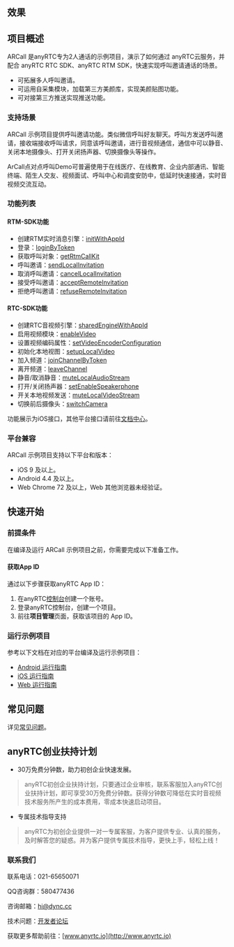 ## 效果

## 项目概述

ARCall 是anyRTC专为2人通话的示例项目，演示了如何通过 anyRTC云服务，并配合 anyRTC RTC SDK、anyRTC RTM SDK，快速实现呼叫邀请通话的场景。
- 可拓展多人呼叫邀请。
- 可运用自采集模块，加载第三方美颜库，实现美颜贴图功能。
- 可对接第三方推送实现推送功能。

### 支持场景

ARCall 示例项目提供呼叫邀请功能。类似微信呼叫好友聊天。呼叫方发送呼叫邀请，接收端接收呼叫请求，同意该呼叫邀请，进行音视频通信，通信中可以静音、关闭本地摄像头、打开关闭扬声器、切换摄像头等操作。

ArCall点对点呼叫Demo可普遍使用于在线医疗、在线教育、企业内部通讯、智能终端、陌生人交友、视频面试、呼叫中心和调度安防中，低延时快速接通，实时音视频交流互动。

### 功能列表

#### RTM-SDK功能

- 创建RTM实时消息引擎：[initWithAppId](https://docs.anyrtc.io/rtm-ios/docs/ios_rtm/ios_rtm_kit#initwithappid)
- 登录：[loginByToken](https://docs.anyrtc.io/rtm-ios/docs/ios_rtm/ios_rtm_kit#loginbytoken)
- 获取呼叫对象：[getRtmCallKit](https://docs.anyrtc.io/rtm-ios/docs/ios_rtm/ios_rtm_kit#getrtmcallkit)
- 呼叫邀请：[sendLocalInvitation](https://docs.anyrtc.io/rtm-ios/docs/ios_rtm/ios_rtm_callkit#sendlocalinvitation)
- 取消呼叫邀请：[cancelLocalInvitation](https://docs.anyrtc.io/rtm-ios/docs/ios_rtm/ios_rtm_callkit#cancellocalinvitation)
- 接受呼叫邀请：[acceptRemoteInvitation](https://docs.anyrtc.io/rtm-ios/docs/ios_rtm/ios_rtm_callkit#acceptremoteinvitation)
- 拒绝呼叫邀请：[refuseRemoteInvitation](https://docs.anyrtc.io/rtm-ios/docs/ios_rtm/ios_rtm_callkit#refuseremoteinvitation)

#### RTC-SDK功能

- 创建RTC音视频引擎：[sharedEngineWithAppId](https://docs.anyrtc.io/rtc-ios/docs/ios/ios_rtc_kit#sharedengineWithappId)
- 启用视频模块：[enableVideo](https://docs.anyrtc.io/rtc-ios/docs/ios/ios_rtc_kit#enablevideo)
- 设置视频编码属性：[setVideoEncoderConfiguration](https://docs.anyrtc.io/rtc-ios/docs/ios/ios_rtc_kit#setvideoencoderconfiguration)
- 初始化本地视图：[setupLocalVideo](https://docs.anyrtc.io/rtc-ios/docs/ios/ios_rtc_kit#setuplocalvideo)
- 加入频道：[joinChannelByToken](https://docs.anyrtc.io/rtc-ios/docs/ios/ios_rtc_kit#joinchannelbytoken)
- 离开频道：[leaveChannel](https://docs.anyrtc.io/rtc-ios/docs/ios/ios_rtc_kit#leavechannel)
- 静音/取消静音：[muteLocalAudioStream](https://docs.anyrtc.io/rtc-ios/docs/ios/ios_rtc_kit#mutelocalaudiostream)
- 打开/关闭扬声器：[setEnableSpeakerphone](https://docs.anyrtc.io/rtc-ios/docs/ios/ios_rtc_kit#setenablespeakerphone)
- 开关本地视频发送：[muteLocalVideoStream](https://docs.anyrtc.io/rtc-ios/docs/ios/ios_rtc_kit#mutelocalvideostream)
- 切换前后摄像头：[switchCamera](https://docs.anyrtc.io/rtc-ios/docs/ios/ios_rtc_kit#switchcamera)

功能展示为iOS接口，其他平台接口请前往[文档中心](https://docs.anyrtc.io/)。

### 平台兼容

ARCall 示例项目支持以下平台和版本：

- iOS 9 及以上。
- Android 4.4 及以上。
- Web Chrome 72 及以上，Web 其他浏览器未经验证。

## 快速开始

### 前提条件

在编译及运行 ARCall 示例项目之前，你需要完成以下准备工作。

#### 获取App ID
通过以下步骤获取anyRTC App ID：
  1. 在anyRTC[控制台](https://console.anyrtc.io/signup)创建一个账号。
  2. 登录anyRTC控制台，创建一个项目。
  3. 前往**项目管理**页面，获取该项目的 App ID。

### 运行示例项目

参考以下文档在对应的平台编译及运行示例项目：

- [Android 运行指南]()
- [iOS 运行指南]()
- [Web 运行指南]()

## 常见问题

详见[常见问题](https://docs.anyrtc.io/platforms/docs/platforms/FAQ/faq)。

## **anyRTC创业扶持计划**

- 30万免费分钟数，助力初创企业快速发展。

>  anyRTC初创企业扶持计划，只要通过企业审核，联系客服加入anyRTC创业扶持计划，即可享受30万免费分钟数。获得分钟数可降低在实时音视频技术服务所产生的成本费用，零成本快速启动项目。

- 专属技术指导支持

> anyRTC为初创企业提供一对一专属客服，为客户提供专业、认真的服务，及时解答您的疑惑。并为客户提供专属技术指导，更快上手，轻松上线！

### 联系我们

联系电话：021-65650071

QQ咨询群：580477436

咨询邮箱：hi@dync.cc

技术问题：[开发者论坛](https://bbs.anyrtc.io)

获取更多帮助前往：[www.anyrtc.io](http://www.anyrtc.io)

